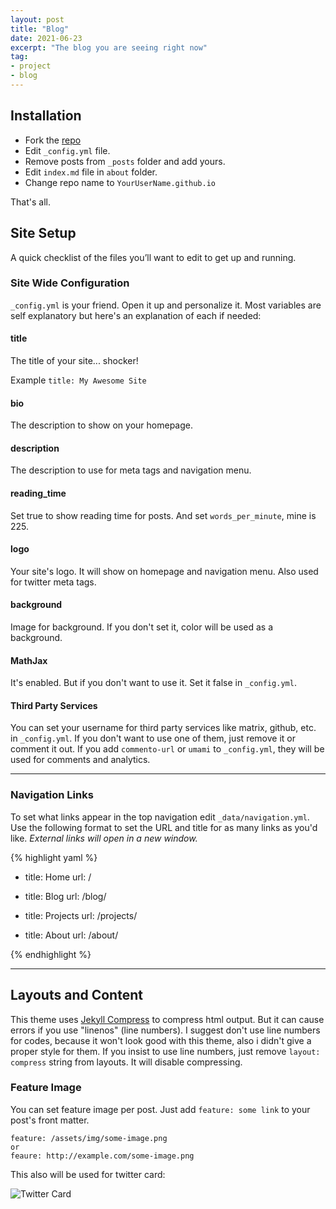 ```yaml
---
layout: post
title: "Blog"
date: 2021-06-23
excerpt: "The blog you are seeing right now"
tag:
- project 
- blog
---
```

      
## Installation
* Fork the [repo](https://github.com/FuzzyGrim/blog)
* Edit `_config.yml` file.
* Remove posts from `_posts` folder and add yours.
* Edit `index.md` file in `about` folder.
* Change repo name to `YourUserName.github.io`
     
That's all.

## Site Setup
A quick checklist of the files you’ll want to edit to get up and running.    

### Site Wide Configuration
`_config.yml` is your friend. Open it up and personalize it. Most variables are self explanatory but here's an explanation of each if needed:

#### title

The title of your site... shocker!

Example `title: My Awesome Site`

#### bio

The description to show on your homepage.

#### description

The description to use for meta tags and navigation menu.

#### reading_time

Set true to show reading time for posts. And set `words_per_minute`, mine is 225.

#### logo
Your site's logo. It will show on homepage and navigation menu. Also used for twitter meta tags.

#### background
Image for background. If you don't set it, color will be used as a background.

#### MathJax
It's enabled. But if you don't want to use it. Set it false in  `_config.yml`.

#### Third Party Services
You can set your username for third party services like matrix, github, etc. in `_config.yml`. If you don't want to use one of them, just remove it or comment it out. If you add `commento-url` or `umami` to `_config.yml`, they will be used for comments and analytics.

---

### Navigation Links

To set what links appear in the top navigation edit `_data/navigation.yml`. Use the following format to set the URL and title for as many links as you'd like. *External links will open in a new window.*

{% highlight yaml %}
- title: Home
  url: /

- title: Blog
  url: /blog/

- title: Projects
  url: /projects/

- title: About
  url: /about/

{% endhighlight %}

---

## Layouts and Content

This theme uses [Jekyll Compress](https://github.com/penibelst/jekyll-compress-html) to compress html output. But it can cause errors if you use "linenos" (line numbers). I suggest don't use line numbers for codes, because it won't look good with this theme, also i didn't give a proper style for them. If you insist to use line numbers, just remove `layout: compress` string from layouts. It will disable compressing.

### Feature Image

You can set feature image per post. Just add `feature: some link` to your post's front matter.

```
feature: /assets/img/some-image.png
or
feaure: http://example.com/some-image.png
```    
 This also will be used for twitter card:

![Twitter Card](https://cloud.githubusercontent.com/assets/754514/14509719/61c5751c-01d6-11e6-8c29-ce8ccad149bf.png)